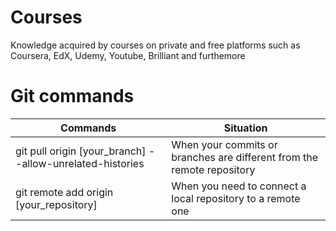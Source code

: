 # Courses
Knowledge acquired by courses on private and free platforms such as Coursera, EdX, Udemy, Youtube, Brilliant and furthemore



# Git commands

| Commands                                                  | Situation                                                    |
| --------------------------------------------------------- | ------------------------------------------------------------ |
| git pull origin [your_branch] --allow-unrelated-histories | When your commits or branches are different from the remote repository |
| git remote add origin [your_repository]                   | When you need to connect a local repository to a remote one  |



